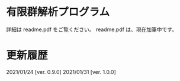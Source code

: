 # 有限群解析プログラム
詳細は readme.pdf をご覧ください。
readme.pdf は、現在加筆中です。

# 更新履歴
2021/01/24 [ver. 0.9.0]
2021/01/31 [ver. 1.0.0]
